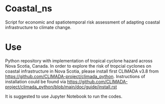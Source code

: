 # Coastal_ns
Script for economic and spatiotemporal risk assessment of adapting coastal infrastructure to climate change.
# Use
Python repository with implementation of tropical cyclone hazard across Nova Scotia, Canada. In order to explore the risk of tropcial cyclones on coastal infrastructure in Nova Scotia, please install first CLIMADA v3.8 from https://github.com/CLIMADA-project/climada_python. Instructions of installation could be found via https://github.com/CLIMADA-project/climada_python/blob/main/doc/guide/install.rst

It is suggested to use Jupyter Notebook to run the codes.
